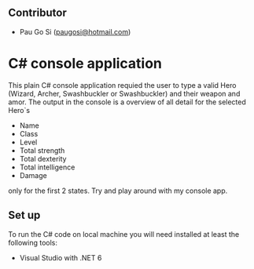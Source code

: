 ## Contributor
* Pau Go Si (paugosi@hotmail.com)

# C# console application
This plain C# console application requied the user to type a valid Hero (Wizard, Archer, Swashbuckler or Swashbuckler) and their weapon and amor.
The output in the console is a overview of all detail for the selected Hero`s
* Name
* Class
* Level
* Total strength
* Total dexterity
* Total intelligence
* Damage

only for the first 2 states. Try and play around with my console app.

## Set up
To run the C# code on local machine you will need installed at least the following tools:
* Visual Studio with .NET 6
